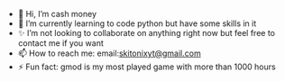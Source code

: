 - 👋 Hi, I’m cash money
- 🌱 I’m currently learning to code python but have some skills in it
- ✨ I’m not looking to collaborate on anything right now but feel free to contact me if you want
- 📫 How to reach me: email:skitonixyt@gmail.com
- ⚡ Fun fact: gmod is my most played game with more than 1000 hours

<!---
cash-money-tech/cash-money-tech is a ✨ special ✨ repository because its `README.md` (this file) appears on your GitHub profile.
You can click the Preview link to take a look at your changes.
--->
